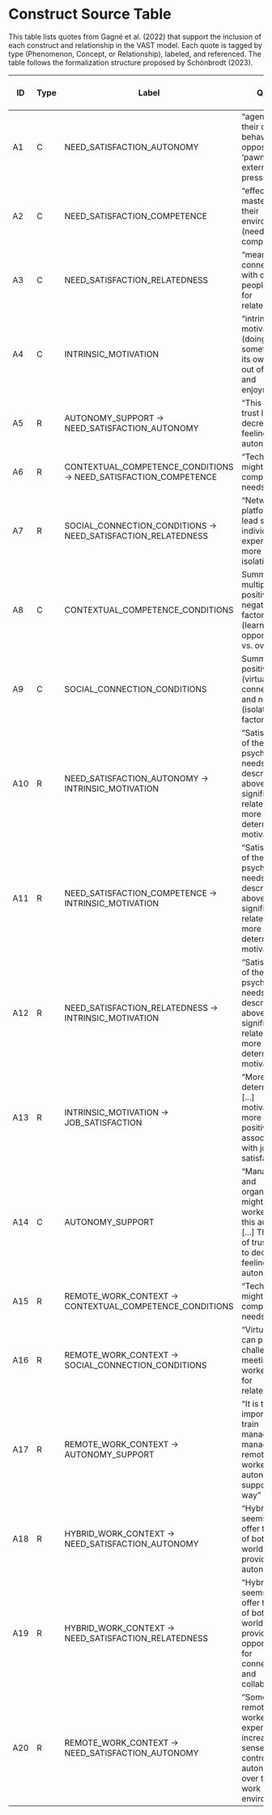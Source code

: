 # Construct Source Table

This table lists quotes from Gagné et al. (2022) that support the inclusion of each construct and relationship in the VAST model. Each quote is tagged by type (Phenomenon, Concept, or Relationship), labeled, and referenced. The table follows the formalization structure proposed by Schönbrodt (2023).

| ID  | Type | Label | Quote | Reference | rel. type (strength) | Key words (strength indicator) | Comment | Incl. (Y/N) |
|-----|------|------------|-------|-----------|----------------------|-------------------------------|---------|-------------|
| A1  | C    | NEED_SATISFACTION_AUTONOMY | “agents of their own behaviour as opposed to a ‘pawn’ of external pressures” | Gagné et al. (2022), p. 3 | – | – | Core SDT definition | Y |
| A2  | C    | NEED_SATISFACTION_COMPETENCE | “effective and masters of their environment (need for competence)” | Gagné et al. (2022), p. 3 | – | – | Core SDT definition | Y |
| A3  | C    | NEED_SATISFACTION_RELATEDNESS | “meaningful connections with other people (need for relatedness)” | Gagné et al. (2022), p. 3 | – | – | Core SDT definition | Y |
| A4  | C    | INTRINSIC_MOTIVATION | “intrinsic motivation (doing something for its own sake, out of interest and enjoyment)” | Gagné et al. (2022), p. 3 | – | – | Core SDT motivation type | Y |
| A5  | R    | AUTONOMY_SUPPORT → NEED_SATISFACTION_AUTONOMY | “This lack of trust leads to decreased feelings of autonomy” | Gagné et al. (2022), p. 7 | c (strong) | leads to | Clear causal phrasing; social-contextual path | Y |
| A6  | R    | CONTEXTUAL_COMPETENCE_CONDITIONS → NEED_SATISFACTION_COMPETENCE | “Technology might thwart competence needs” | Gagné et al. (2022), p. 21 | c (weak) | might thwart | Weak modal verb for causal influence | Y |
| A7  | R    | SOCIAL_CONNECTION_CONDITIONS → NEED_SATISFACTION_RELATEDNESS | “Networking platforms lead some individuals to experience more isolation” | Gagné et al. (2022), p. 7 | c (strong) | lead to | Strong causal claim | Y |
| A8  | C    | CONTEXTUAL_COMPETENCE_CONDITIONS | Summary of multiple positive and negative factors (learning opportunities vs. overload) | Gagné et al. (2022), p. 21 | – | – | Bipolar mediator (competence conditions) | Y |
| A9  | C    | SOCIAL_CONNECTION_CONDITIONS | Summary of positive (virtual connections) and negative (isolation) factors | Gagné et al. (2022), p. 7 | – | – | Bipolar mediator (relatedness conditions) | Y |
| A10 | R    | NEED_SATISFACTION_AUTONOMY → INTRINSIC_MOTIVATION | “Satisfaction of the three psychological needs described above is significantly related to more self-determined motivation” | Gagné et al. (2022), p. 4 | c (strong) | significantly related to | Classic SDT causal link | Y |
| A11 | R    | NEED_SATISFACTION_COMPETENCE → INTRINSIC_MOTIVATION | “Satisfaction of the three psychological needs described above is significantly related to more self-determined motivation” | Gagné et al. (2022), p. 4 | c (strong) | significantly related to | Classic SDT causal link | Y |
| A12 | R    | NEED_SATISFACTION_RELATEDNESS → INTRINSIC_MOTIVATION | “Satisfaction of the three psychological needs described above is significantly related to more self-determined motivation” | Gagné et al. (2022), p. 4 | c (strong) | significantly related to | Classic SDT causal link | Y |
| A13 | R    | INTRINSIC_MOTIVATION → JOB_SATISFACTION | “More self-determined [...] motivation is more positively associated with job satisfaction” | Gagné et al. (2022), p. 4 | p (moderate) | positively associated with | Association; no causality claimed | Y |
| A14 | C    | AUTONOMY_SUPPORT | “Managers and organizations might rob workers of this autonomy [...] This lack of trust leads to decreased feelings of autonomy” | Gagné et al. (2022), p. 7 | – | – | Mediator for autonomy need satisfaction; social context variable | Y |
| A15 | R    | REMOTE_WORK_CONTEXT → CONTEXTUAL_COMPETENCE_CONDITIONS | “Technology might thwart competence needs” | Gagné et al. (2022), p. 21 | c (weak) | might thwart | Potential causal link (weak) | Y |
| A16 | R    | REMOTE_WORK_CONTEXT → SOCIAL_CONNECTION_CONDITIONS | “Virtual work can present challenges for meeting workers’ need for relatedness” | Gagné et al. (2022), p. 7 | c (moderate) | can present | Potential causal influence, moderate modal | Y |
| A17 | R    | REMOTE_WORK_CONTEXT → AUTONOMY_SUPPORT | “It is therefore important to train managers in managing remote workers in an autonomy-supportive way” | Gagné et al. (2022), p. 7 | r (moderate) | important to | Theoretical reasoning, no causal test | Y |
| A18 | R    | HYBRID_WORK_CONTEXT → NEED_SATISFACTION_AUTONOMY | “Hybrid work seems to offer the best of both worlds, providing [...] autonomy” | Gagné et al. (2022), p. 7 | c (moderate) | seems to offer | Moderate positive causal suggestion | Y |
| A19 | R    | HYBRID_WORK_CONTEXT → NEED_SATISFACTION_RELATEDNESS | “Hybrid work seems to offer the best of both worlds, providing opportunities for connection and collaboration” | Gagné et al. (2022), p. 7 | c (moderate) | seems to offer | Moderate positive causal suggestion | Y |
| A20 | R    | REMOTE_WORK_CONTEXT → NEED_SATISFACTION_AUTONOMY | “Some remote workers experience an increased sense of control and autonomy over their work environment” | Gagné et al. (2022), p. 7 | c (weak) | experience increased autonomy | Direct structural effect; not socially mediated | Y |
